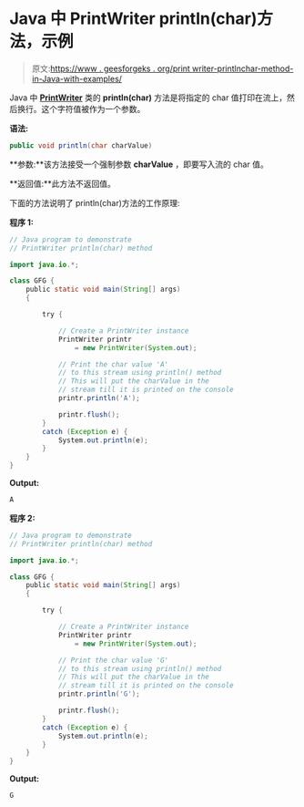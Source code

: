 # Java 中 PrintWriter println(char)方法，示例

> 原文:[https://www . geesforgeks . org/print writer-printlnchar-method-in-Java-with-examples/](https://www.geeksforgeeks.org/printwriter-printlnchar-method-in-java-with-examples/)

Java 中 **[PrintWriter](https://www.geeksforgeeks.org/java-io-printprintr-class-java-set-1/)** 类的 **println(char)** 方法是将指定的 char 值打印在流上，然后换行。这个字符值被作为一个参数。

**语法:**

```java
public void println(char charValue)
```

**参数:**该方法接受一个强制参数 **charValue** ，即要写入流的 char 值。

**返回值:**此方法不返回值。

下面的方法说明了 println(char)方法的工作原理:

**程序 1:**

```java
// Java program to demonstrate
// PrintWriter println(char) method

import java.io.*;

class GFG {
    public static void main(String[] args)
    {

        try {

            // Create a PrintWriter instance
            PrintWriter printr
                = new PrintWriter(System.out);

            // Print the char value 'A'
            // to this stream using println() method
            // This will put the charValue in the
            // stream till it is printed on the console
            printr.println('A');

            printr.flush();
        }
        catch (Exception e) {
            System.out.println(e);
        }
    }
}
```

**Output:**

```java
A

```

**程序 2:**

```java
// Java program to demonstrate
// PrintWriter println(char) method

import java.io.*;

class GFG {
    public static void main(String[] args)
    {

        try {

            // Create a PrintWriter instance
            PrintWriter printr
                = new PrintWriter(System.out);

            // Print the char value 'G'
            // to this stream using println() method
            // This will put the charValue in the
            // stream till it is printed on the console
            printr.println('G');

            printr.flush();
        }
        catch (Exception e) {
            System.out.println(e);
        }
    }
}
```

**Output:**

```java
G

```